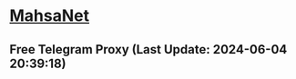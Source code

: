
# [MahsaNet](https://t.me/mahsa_net)
## Free Telegram Proxy (Last Update: 2024-06-04 20:39:18)

    